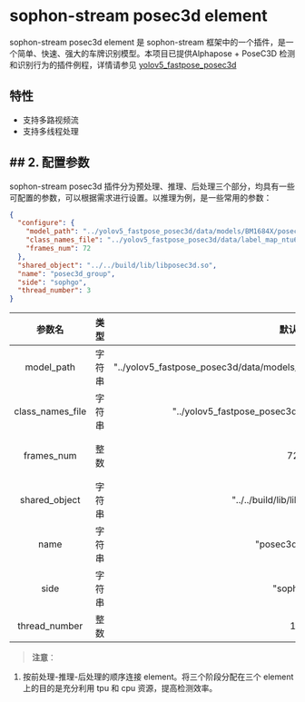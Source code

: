 # sophon-stream posec3d element

sophon-stream posec3d element 是 sophon-stream 框架中的一个插件，是一个简单、快速、强大的车牌识别模型。本项目已提供Alphapose + PoseC3D 检测和识别行为的插件例程，详情请参见 [yolov5_fastpose_posec3d](../../../samples/yolov5_fastpose_posec3d/README.md)

## 特性

- 支持多路视频流
- 支持多线程处理

## ## 2. 配置参数

sophon-stream posec3d 插件分为预处理、推理、后处理三个部分，均具有一些可配置的参数，可以根据需求进行设置。以推理为例，是一些常用的参数：

```json
{
  "configure": {
    "model_path": "../yolov5_fastpose_posec3d/data/models/BM1684X/posec3d_ntu60_int8.bmodel",
    "class_names_file": "../yolov5_fastpose_posec3d/data/label_map_ntu60.txt",
    "frames_num": 72
  },
  "shared_object": "../../build/lib/libposec3d.so",
  "name": "posec3d_group",
  "side": "sophgo",
  "thread_number": 3
}
```

|    参数名         |  类型  |                  默认值                                                    |               说明                |
| :--------------: | :----: | :------------------------------------------------------------------------: | :------------------------------: |
|  model_path      | 字符串 | "../yolov5_fastpose_posec3d/data/models/BM1684X/posec3d_ntu60_int8.bmodel" |         posec3d 模型路径          |
| class_names_file | 字符串 |      "../yolov5_fastpose_posec3d/data/label_map_ntu60.txt"                 |            行为类别名文件          |
|    frames_num    |  整数  |                    72                                                      |       行为识别时一起处理的帧数      |
|  shared_object   | 字符串 |    "../../build/lib/libposec3d.so"                                         |       libposec3d 动态库路径        |
|     name         | 字符串 |                 "posec3d_group"                                            |           element 名称            |
|     side         | 字符串 |                 "sophgo"                                                   |             设备类型             |
| thread_number    |  整数  |                    1                                                       |            启动线程数            |

> **注意**：

1. 按前处理-推理-后处理的顺序连接 element。将三个阶段分配在三个 element 上的目的是充分利用 tpu 和 cpu 资源，提高检测效率。
